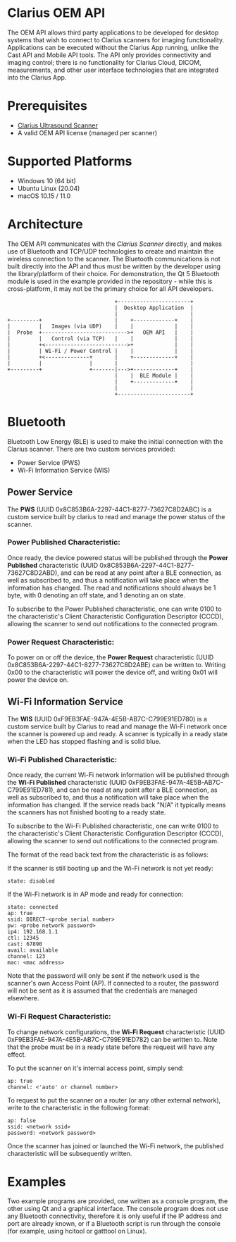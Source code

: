 Clarius OEM API
===============

The OEM API allows third party applications to be developed for desktop systems that wish to connect to Clarius scanners for imaging functionality. Applications can be executed without the Clarius App running, unlike the Cast API and Mobile API tools. The API only provides connectivity and imaging control; there is no functionality for Clarius Cloud, DICOM, measurements, and other user interface technologies that are integrated into the Clarius App.

# Prerequisites

- [Clarius Ultrasound Scanner](https://clarius.com/)
- A valid OEM API license (managed per scanner)

# Supported Platforms

- Windows 10 (64 bit)
- Ubuntu Linux (20.04)
- macOS 10.15 / 11.0

# Architecture

The OEM API communicates with the _Clarius Scanner_ directly, and makes use of Bluetooth and TCP/UDP technologies to create and maintain the wireless connection to the scanner. The Bluetooth communications is not built directly into the API and thus must be written by the developer using the library/platform of their choice. For demonstration, the Qt 5 Bluetooth module is used in the example provided in the repository - while this is cross-platform, it may not be the primary choice for all API developers.

                                      +-----------------------+
                                      |  Desktop Application  |
                                      |                       |
    +---------+                       |    +-------------+    |
    |         |   Images (via UDP)    |    |             |    |
    |  Probe  +--------------------------->+   OEM API   |    |
    |         |   Control (via TCP)   |    |             |    |
    |         +<-------------------------->+             |    |
    |         | Wi-Fi / Power Control |    |             |    |
    |         +<--------------+       |    +-------------+    |
    |         |               |       |                       |
    +---------+               +-------|--->+-------------+    |
                                      |    |  BLE Module |    |
                                      |    +-------------+    |
                                      |                       |
                                      +-----------------------+

# Bluetooth

Bluetooth Low Energy (BLE) is used to make the initial connection with the Clarius scanner. There are two custom services provided:
- Power Service (PWS)
- Wi-Fi Information Service (WIS)

## Power Service

The __PWS__ (UUID 0x8C853B6A-2297-44C1-8277-73627C8D2ABC) is a custom service built by clarius to read and manage the power status of the scanner.

### Power Published Characteristic:
Once ready, the device powered status will be published through the __Power Published__ characteristic (UUID 0x8C853B6A-2297-44C1-8277-73627C8D2ABD), and can be read at any point after a BLE connection, as well as subscribed to, and thus a notification will take place when the information has changed. The read and notifications should always be 1 byte, with 0 denoting an off state, and 1 denoting an on state.

To subscribe to the Power Published characteristic, one can write 0100 to the characteristic's Client Characteristic Configuration Descriptor (CCCD), allowing the scanner to send out notifications to the connected program.

### Power Request Characteristic:
To power on or off the device, the __Power Request__ characteristic (UUID 0x8C853B6A-2297-44C1-8277-73627C8D2ABE) can be written to. Writing 0x00 to the characteristic will power the device off, and writing 0x01 will power the device on.

## Wi-Fi Information Service
The __WIS__ (UUID 0xF9EB3FAE-947A-4E5B-AB7C-C799E91ED780) is a custom service built by Clarius to read and manage the Wi-Fi network once the scanner is powered up and ready. A scanner is typically in a ready state when the LED has stopped flashing and is solid blue.

### Wi-Fi Published Characteristic:
Once ready, the current Wi-Fi network information will be published through the __Wi-Fi Published__ characteristic (UUID 0xF9EB3FAE-947A-4E5B-AB7C-C799E91ED781), and can be read at any point after a BLE connection, as well as subscribed to, and thus a notification will take place when the information has changed. If the service reads back "N/A" it typically means the scanners has not finished booting to a ready state.

To subscribe to the Wi-Fi Published characteristic, one can write 0100 to the characteristic's Client Characteristic Configuration Descriptor (CCCD), allowing the scanner to send out notifications to the connected program.

The format of the read back text from the characteristic is as follows:

If the scanner is still booting up and the Wi-Fi network is not yet ready:
```
state: disabled
```

If the Wi-Fi network is in AP mode and ready for connection:
```
state: connected
ap: true
ssid: DIRECT-<probe serial number>
pw: <probe network password>
ip4: 192.168.1.1
ctl: 12345
cast: 67890
avail: available
channel: 123
mac: <mac address>
```
Note that the password will only be sent if the network used is the scanner's own Access Point (AP). If connected to a router, the password will not be sent as it is assumed that the credentials are managed elsewhere.

### Wi-Fi Request Characteristic:
To change network configurations, the __Wi-Fi Request__ characteristic (UUID 0xF9EB3FAE-947A-4E5B-AB7C-C799E91ED782) can be written to. Note that the probe must be in a ready state before the request will have any effect.

To put the scanner on it's internal access point, simply send:
```
ap: true
channel: <'auto' or channel number>
```

To request to put the scanner on a router (or any other external network), write to the characteristic in the following format:
```
ap: false
ssid: <network ssid>
password: <network password>
```

Once the scanner has joined or launched the Wi-Fi network, the published characteristic will be subsequently written.

# Examples

Two example programs are provided, one written as a console program, the other using Qt and a graphical interface. The console program does not use any Bluetooth connectivity, therefore it is only useful if the IP address and port are already known, or if a Bluetooth script is run through the console (for example, using hcitool or gatttool on Linux).
